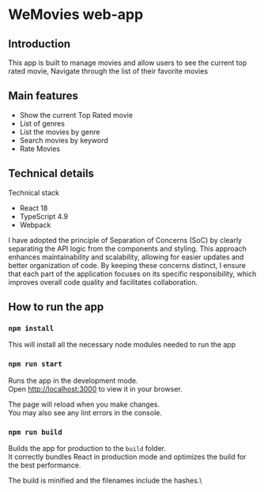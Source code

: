 # WeMovies web-app


## Introduction

This app is built to manage movies and allow users to see the current top rated movie,
Navigate through the list of their favorite movies

## Main features
- Show the current Top Rated movie
- List of genres
- List the movies by genre
- Search movies by keyword
- Rate Movies

## Technical details
Technical stack
- React 18
- TypeScript 4.9 
- Webpack

I have adopted the principle of Separation of Concerns (SoC) by clearly separating 
the API logic from the components and styling. 
This approach enhances maintainability and scalability, 
allowing for easier updates and better organization of code. 
By keeping these concerns distinct, 
I ensure that each part of the application focuses on its specific responsibility, 
which improves overall code quality and facilitates collaboration.

## How to run the app

### `npm install`

This will install all the necessary node modules needed to run the app

### `npm run start`
Runs the app in the development mode.\
Open [http://localhost:3000](http://localhost:3000) to view it in your browser.

The page will reload when you make changes.\
You may also see any lint errors in the console.

### `npm run build`

Builds the app for production to the `build` folder.\
It correctly bundles React in production mode and optimizes the build for the best performance.

The build is minified and the filenames include the hashes.\